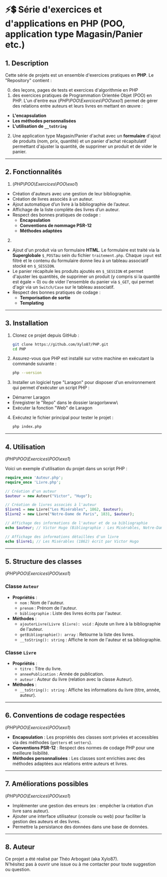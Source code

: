 # ⚡💲 Série d'exercices et d'applications en PHP (POO, application type Magasin/Panier etc.)

## 1. Description
Cette série de projets est un ensemble d'exercices pratiques en **PHP**.
Le "Repository" contient :

0. des leçons, pages de tests et exercices d'algorithmie en PHP
1. des exercices pratiques de Programmation Orientée Objet (POO) en PHP. 
L'un d'entre eux (*PHP\POO\Exercices\POO\exo1*) permet de gérer des relations entre auteurs et leurs livres en mettant en œuvre :
- **L'encapsulation**
- **Les méthodes personnalisées**
- **L'utilisation de `__toString`**
2. Une application type Magasin/Panier d'achat avec un **formulaire** d'ajout de produits (nom, prix, quantité) et un panier d'achat récapitulatif permettant d'ajuster la quantité, de supprimer un produit et de vider le panier.

---

## 2. Fonctionnalités 
1. (*PHP\POO\Exercices\POO\exo1*)

- Création d'auteurs avec une gestion de leur bibliographie.
- Création de livres associés à un auteur.
- Ajout automatique d’un livre à la bibliographie de l’auteur.
- Affichage de la liste complète des livres d’un auteur.
- Respect des bonnes pratiques de codage :
  - **Encapsulation**
  - **Conventions de nommage PSR-12**
  - **Méthodes adaptées**

2. 
- Ajout d'un produit via un formulaire **HTML**. 
Le formulaire est traité via la **Superglobale** `$_POST`au sein du fichier `traitement.php`. Chaque `input` est filtré et le contenu du formulaire donne lieu à un tableau associatif stocké en `$_SESSION`.
- Le panier récapitule les produits ajoutés en `$_SESSION` et permet d'ajuster les quantités, de supprimer un produit (y compris si la quantité est égale = 0) ou de vider l'ensemble du panier via `$_GET`, qui permet d'agir via un `Switch/Case` sur le tableau associatif.
- Respect des bonnes pratiques de codage :
  - **Temporisation de sortie**
  - **Templating**

---

## 3. Installation

1. Clonez ce projet depuis GitHub :
   ```bash
   git clone https://github.com/Xylo87/PHP.git
   cd PHP
   ```

2. Assurez-vous que PHP est installé sur votre machine en exécutant la commande suivante :
   ```bash
   php --version
   ```

3. Installer un logiciel type "Laragon" pour disposer d'un environnement qui permet d'exécuter un script PHP :
- Démarrer Laragon
- Enregistrer le "Repo" dans le dossier laragon\www\
- Exécuter la fonction "Web" de Laragon

4. Exécutez le fichier principal pour tester le projet :
   ```bash
   php index.php
   ```
---

## 4. Utilisation

(*PHP\POO\Exercices\POO\exo1*)

Voici un exemple d'utilisation du projet dans un script PHP :

```php
require_once 'Auteur.php';
require_once 'Livre.php';

// Création d'un auteur
$auteur = new Auteur("Victor", "Hugo");

// Création de livres associés à l'auteur
$livre1 = new Livre("Les Misérables", 1862, $auteur);
$livre2 = new Livre("Notre-Dame de Paris", 1831, $auteur);

// Affichage des informations de l'auteur et de sa bibliographie
echo $auteur; // Victor Hugo (Bibliographie : Les Misérables, Notre-Dame de Paris)

// Affichage des informations détaillées d'un livre
echo $livre1; // Les Misérables (1862) écrit par Victor Hugo
```

---

## 5. Structure des classes

(*PHP\POO\Exercices\POO\exo1*)

### Classe `Auteur`
- **Propriétés** :
  - `nom` : Nom de l'auteur.
  - `prenom` : Prénom de l'auteur.
  - `bibliographie` : Liste des livres écrits par l'auteur.
- **Méthodes** :
  - `ajouterLivre(Livre $livre): void` : Ajoute un livre à la bibliographie de l'auteur.
  - `getBibliographie(): array` : Retourne la liste des livres.
  - `__toString(): string` : Affiche le nom de l'auteur et sa bibliographie.

### Classe `Livre`
- **Propriétés** :
  - `titre` : Titre du livre.
  - `anneePublication` : Année de publication.
  - `auteur` : Auteur du livre (relation avec la classe Auteur).
- **Méthodes** :
  - `__toString(): string` : Affiche les informations du livre (titre, année, auteur).

---

## 6. Conventions de codage respectées

(*PHP\POO\Exercices\POO\exo1*)

- **Encapsulation** : Les propriétés des classes sont privées et accessibles via des méthodes (`getters` et `setters`).
- **Conventions PSR-12** : Respect des normes de codage PHP pour une meilleure lisibilité.
- **Méthodes personnalisées** : Les classes sont enrichies avec des méthodes adaptées aux relations entre auteurs et livres.

---

## 7. Améliorations possibles

(*PHP\POO\Exercices\POO\exo1*)

- Implémenter une gestion des erreurs (ex : empêcher la création d’un livre sans auteur).
- Ajouter une interface utilisateur (console ou web) pour faciliter la gestion des auteurs et des livres.
- Permettre la persistance des données dans une base de données.

---

## 8. Auteur
Ce projet a été réalisé par Théo Arbogast (aka Xylo87).  
N'hésitez pas à ouvrir une issue ou à me contacter pour toute suggestion ou question.